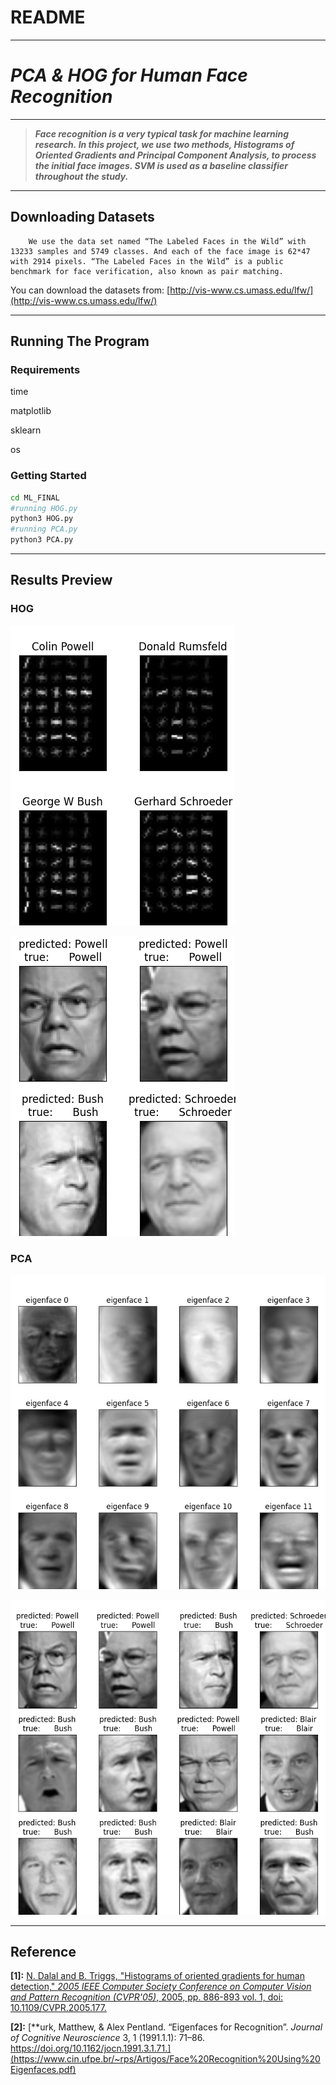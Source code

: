 # README

---

# ***PCA & HOG for Human Face Recognition***

  ******

> ***Face recognition is a very typical task for machine learning research. In this project, we use two methods, Histograms of Oriented Gradients and Principal Component Analysis, to process the initial face images. SVM is used as a baseline classifier throughout the study.***
> 

---

## Downloading Datasets

        We use the data set named “The Labeled Faces in the Wild” with 13233 samples and 5749 classes. And each of the face image is 62*47 with 2914 pixels. “The Labeled Faces in the Wild” is a public benchmark for face verification, also known as pair matching.

You can download the datasets from: [http://vis-www.cs.umass.edu/lfw/](http://vis-www.cs.umass.edu/lfw/)

---

## Running The Program

### R****equirements****

time

matplotlib

sklearn

os

### Getting Started

```bash
cd ML_FINAL
#running HOG.py
python3 HOG.py
#running PCA.py
python3 PCA.py

```

---

## Results Preview

### HOG

![Figure_1.png](IMAGE/Figure_1.png)

![Figure_2.png](IMAGE/Figure_2.png)

### PCA

![Figure_3.png](IMAGE/Figure_3.png)

![Figure_4.png](IMAGE/Figure_4.png)

---

## Reference

**[1]:** [N. Dalal and B. Triggs, "Histograms of oriented gradients for human detection," *2005 IEEE Computer Society Conference on Computer Vision and Pattern Recognition (CVPR'05)*, 2005, pp. 886-893 vol. 1, doi: 10.1109/CVPR.2005.177.](https://ieeexplore.ieee.org/document/1467360)

**[2]:** [**urk, Matthew, & Alex Pentland. “Eigenfaces for Recognition”. *Journal of Cognitive Neuroscience* 3, 1 (1991.1.1): 71–86. https://doi.org/10.1162/jocn.1991.3.1.71.](https://www.cin.ufpe.br/~rps/Artigos/Face%20Recognition%20Using%20Eigenfaces.pdf)
